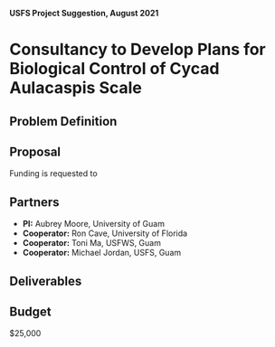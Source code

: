 **USFS Project Suggestion, August 2021**

# Consultancy to Develop Plans for Biological Control of Cycad Aulacaspis Scale

## Problem Definition

## Proposal

Funding is requested to 

## Partners

* **PI:** Aubrey Moore, University of Guam
* **Cooperator:** Ron Cave, University of Florida
* **Cooperator:** Toni Ma, USFWS, Guam
* **Cooperator:** Michael Jordan, USFS, Guam

## Deliverables

## Budget

$25,000
